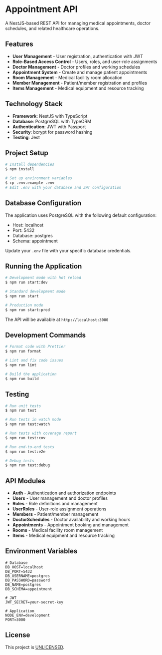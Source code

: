 # Appointment API

A NestJS-based REST API for managing medical appointments, doctor schedules, and related healthcare operations.

## Features

- **User Management** - User registration, authentication with JWT
- **Role-Based Access Control** - Users, roles, and user-role assignments
- **Doctor Management** - Doctor profiles and working schedules
- **Appointment System** - Create and manage patient appointments
- **Room Management** - Medical facility room allocation
- **Member Management** - Patient/member registration and profiles
- **Items Management** - Medical equipment and resource tracking

## Technology Stack

- **Framework**: NestJS with TypeScript
- **Database**: PostgreSQL with TypeORM
- **Authentication**: JWT with Passport
- **Security**: bcrypt for password hashing
- **Testing**: Jest

## Project Setup

```bash
# Install dependencies
$ npm install

# Set up environment variables
$ cp .env.example .env
# Edit .env with your database and JWT configuration
```

## Database Configuration

The application uses PostgreSQL with the following default configuration:
- Host: localhost
- Port: 5432
- Database: postgres
- Schema: appointment

Update your `.env` file with your specific database credentials.

## Running the Application

```bash
# Development mode with hot reload
$ npm run start:dev

# Standard development mode
$ npm run start

# Production mode
$ npm run start:prod
```

The API will be available at `http://localhost:3000`

## Development Commands

```bash
# Format code with Prettier
$ npm run format

# Lint and fix code issues
$ npm run lint

# Build the application
$ npm run build
```

## Testing

```bash
# Run unit tests
$ npm run test

# Run tests in watch mode
$ npm run test:watch

# Run tests with coverage report
$ npm run test:cov

# Run end-to-end tests
$ npm run test:e2e

# Debug tests
$ npm run test:debug
```

## API Modules

- **Auth** - Authentication and authorization endpoints
- **Users** - User management and doctor profiles
- **Roles** - Role definitions and management
- **UserRoles** - User-role assignment operations
- **Members** - Patient/member management
- **DoctorSchedules** - Doctor availability and working hours
- **Appointments** - Appointment booking and management
- **Rooms** - Medical facility room management
- **Items** - Medical equipment and resource tracking

## Environment Variables

```env
# Database
DB_HOST=localhost
DB_PORT=5432
DB_USERNAME=postgres
DB_PASSWORD=password
DB_NAME=postgres
DB_SCHEMA=appointment

# JWT
JWT_SECRET=your-secret-key

# Application
NODE_ENV=development
PORT=3000
```

## License

This project is [UNLICENSED](LICENSE).